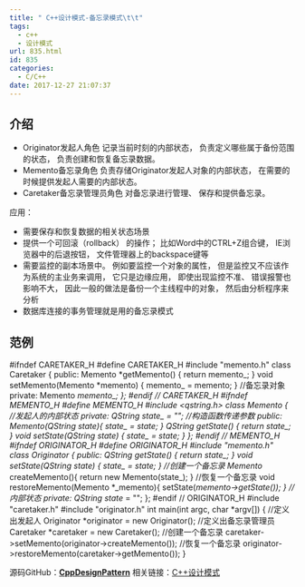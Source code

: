 ```yaml
---
title: " C++设计模式-备忘录模式\t\t"
tags:
  - c++
  - 设计模式
url: 835.html
id: 835
categories:
  - C/C++
date: 2017-12-27 21:07:37
---
```


介绍
--

*   Originator发起人角色 记录当前时刻的内部状态， 负责定义哪些属于备份范围的状态， 负责创建和恢复备忘录数据。
*   Memento备忘录角色 负责存储Originator发起人对象的内部状态， 在需要的时候提供发起人需要的内部状态。
*   Caretaker备忘录管理员角色 对备忘录进行管理、 保存和提供备忘录。

应用：

*   需要保存和恢复数据的相关状态场景
*   提供一个可回滚（rollback） 的操作； 比如Word中的CTRL+Z组合键， IE浏览器中的后退按钮， 文件管理器上的backspace键等
*   需要监控的副本场景中。 例如要监控一个对象的属性， 但是监控又不应该作为系统的主业务来调用， 它只是边缘应用， 即使出现监控不准、 错误报警也影响不大， 因此一般的做法是备份一个主线程中的对象， 然后由分析程序来分析
*   数据库连接的事务管理就是用的备忘录模式

范例
--

#ifndef CARETAKER_H
#define CARETAKER_H
#include "memento.h"
class Caretaker {
public:
    Memento *getMemento() {
        return memento_;
    }
    void setMemento(Memento *memento) {
        memento_ = memento;
    }
//备忘录对象
private:
    Memento *memento_;
};
#endif // CARETAKER_H
#ifndef MEMENTO_H
#define MEMENTO_H
#include <qstring.h>
class Memento {
//发起人的内部状态
private:
    QString state_ = "";
//构造函数传递参数
public:
    Memento(QString state){
        state_ = state;
    }
    QString getState() {
        return state_;
    }
    void setState(QString state) {
        state_ = state;
    }
};
#endif // MEMENTO_H
#ifndef ORIGINATOR_H
#define ORIGINATOR_H
#include "memento.h"
class Originator {
public:
    QString getState() {
        return state_;
    }
    void setState(QString state) {
        state_ = state;
    }
    //创建一个备忘录
    Memento* createMemento(){
        return new Memento(state_);
    }
    //恢复一个备忘录
    void restoreMemento(Memento *_memento){
        setState(_memento->getState());
    }
//内部状态
private:
    QString state_ = "";
};
#endif // ORIGINATOR_H
#include "caretaker.h"
#include "originator.h"
int main(int argc, char *argv\[\]) {
    //定义出发起人
    Originator *originator = new Originator();
    //定义出备忘录管理员
    Caretaker *caretaker = new Caretaker();
    //创建一个备忘录
    caretaker->setMemento(originator->createMemento());
    //恢复一个备忘录
    originator->restoreMemento(caretaker->getMemento());
}

源码GitHub：**[CppDesignPattern](https://github.com/TechieL/CppDesignPattern)** 相关链接：[C++设计模式](http://techieliang.com/2017/12/764/)